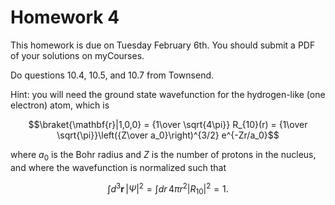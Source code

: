 # Homework 4

This homework is due on Tuesday February 6th. You should submit a PDF of your solutions on myCourses.

Do questions 10.4, 10.5, and 10.7 from Townsend.

Hint: you will need the ground state wavefunction for the hydrogen-like (one electron) atom, which is 

$$\braket{\mathbf{r}|1,0,0} = {1\over \sqrt{4\pi}} R_{10}(r) = {1\over \sqrt{\pi}}\left({Z\over a_0}\right)^{3/2} e^{-Zr/a_0}$$

where $a_0$ is the Bohr radius and $Z$ is the number of protons in the nucleus, and where the wavefunction is normalized such that 

$$\int d^3\mathbf{r} \, |\Psi|^2 = \int dr\, 4\pi r^2 |R_{10}|^2=1.$$
